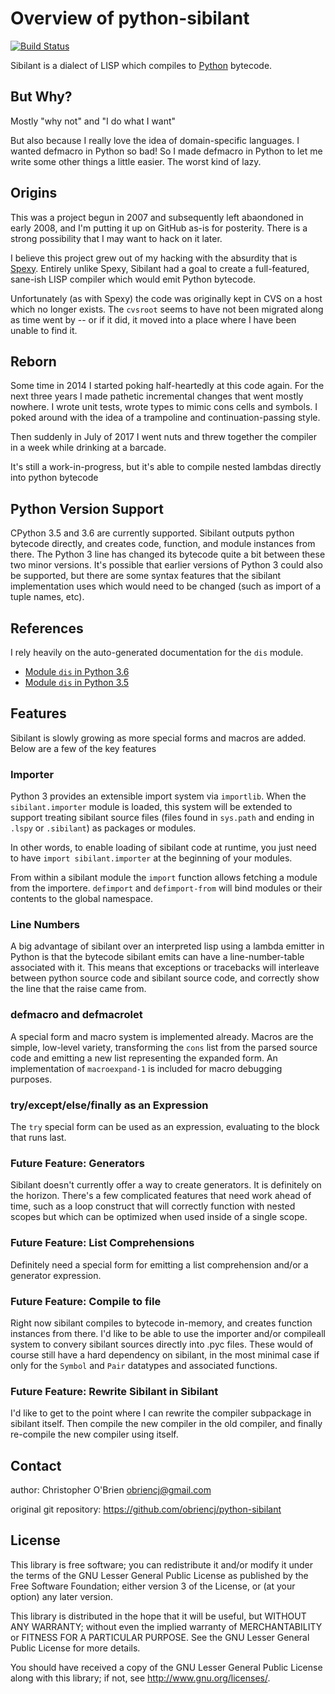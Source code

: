 # Overview of python-sibilant

[![Build Status](https://travis-ci.org/obriencj/python-sibilant.svg?branch=master)](https://travis-ci.org/obriencj/python-sibilant)

Sibilant is a dialect of LISP which compiles to [Python] bytecode.


## But Why?

Mostly "why not" and "I do what I want"

But also because I really love the idea of domain-specific languages.
I wanted defmacro in Python so bad! So I made defmacro in Python to
let me write some other things a little easier. The worst kind of
lazy.


## Origins

This was a project begun in 2007 and subsequently left abaondoned in
early 2008, and I'm putting it up on GitHub as-is for posterity.
There is a strong possibility that I may want to hack on it later.

I believe this project grew out of my hacking with the absurdity that
is [Spexy]. Entirely unlike Spexy, Sibilant had a goal to create a
full-featured, sane-ish LISP compiler which would emit Python bytecode.

Unfortunately (as with Spexy) the code was originally kept in CVS on a
host which no longer exists. The `cvsroot` seems to have not been
migrated along as time went by -- or if it did, it moved into a place
where I have been unable to find it.

[Python]: http://python.org/

[Spexy]: https://github.com/obriencj/python-spexy
"A hackish, LISP-like preprocessor for Python"


## Reborn

Some time in 2014 I started poking half-heartedly at this code
again. For the next three years I made pathetic incremental changes
that went mostly nowhere. I wrote unit tests, wrote types to mimic
cons cells and symbols. I poked around with the idea of a trampoline
and continuation-passing style.

Then suddenly in July of 2017 I went nuts and threw together the
compiler in a week while drinking at a barcade.

It's still a work-in-progress, but it's able to compile nested lambdas
directly into python bytecode


## Python Version Support

CPython 3.5 and 3.6 are currently supported. Sibilant outputs python
bytecode directly, and creates code, function, and module instances
from there. The Python 3 line has changed its bytecode quite a bit
between these two minor versions. It's possible that earlier versions
of Python 3 could also be supported, but there are some syntax
features that the sibilant implementation uses which would need to be
changed (such as import of a tuple names, etc).


## References

I rely heavily on the auto-generated documentation for the `dis`
module.

* [Module `dis` in Python 3.6](https://docs.python.org/3.6/library/dis.html)
* [Module `dis` in Python 3.5](https://docs.python.org/3.5/library/dis.html)


## Features

Sibilant is slowly growing as more special forms and macros are
added. Below are a few of the key features


### Importer

Python 3 provides an extensible import system via `importlib`. When
the `sibilant.importer` module is loaded, this system will be extended
to support treating sibilant source files (files found in `sys.path`
and ending in `.lspy` or `.sibilant`) as packages or modules.

In other words, to enable loading of sibilant code at runtime, you
just need to have `import sibilant.importer` at the beginning of your
modules.

From within a sibilant module the `import` function allows fetching a
module from the importere. `defimport` and `defimport-from` will bind
modules or their contents to the global namespace.


### Line Numbers

A big advantage of sibilant over an interpreted lisp using a lambda
emitter in Python is that the bytecode sibilant emits can have a
line-number-table associated with it. This means that exceptions or
tracebacks will interleave between python source code and sibilant
source code, and correctly show the line that the raise came from.


### defmacro and defmacrolet

A special form and macro system is implemented already. Macros are the
simple, low-level variety, transforming the `cons` list from the
parsed source code and emitting a new list representing the expanded
form. An implementation of `macroexpand-1` is included for macro
debugging purposes.


### try/except/else/finally as an Expression

The `try` special form can be used as an expression, evaluating to the
block that runs last.


### Future Feature: Generators

Sibilant doesn't currently offer a way to create generators. It is
definitely on the horizon. There's a few complicated features that
need work ahead of time, such as a loop construct that will correctly
function with nested scopes but which can be optimized when used
inside of a single scope.


### Future Feature: List Comprehensions

Definitely need a special form for emitting a list comprehension
and/or a generator expression.


### Future Feature: Compile to file

Right now sibilant compiles to bytecode in-memory, and creates
function instances from there. I'd like to be able to use the importer
and/or compileall system to convery sibilant sources directly into
.pyc files. These would of course still have a hard dependency on
sibilant, in the most minimal case if only for the `Symbol` and `Pair`
datatypes and associated functions.


### Future Feature: Rewrite Sibilant in Sibilant

I'd like to get to the point where I can rewrite the compiler
subpackage in sibilant itself. Then compile the new compiler in the
old compiler, and finally re-compile the new compiler using itself.


## Contact

author: Christopher O'Brien  <obriencj@gmail.com>

original git repository: <https://github.com/obriencj/python-sibilant>


## License

This library is free software; you can redistribute it and/or modify
it under the terms of the GNU Lesser General Public License as
published by the Free Software Foundation; either version 3 of the
License, or (at your option) any later version.

This library is distributed in the hope that it will be useful, but
WITHOUT ANY WARRANTY; without even the implied warranty of
MERCHANTABILITY or FITNESS FOR A PARTICULAR PURPOSE.  See the GNU
Lesser General Public License for more details.

You should have received a copy of the GNU Lesser General Public
License along with this library; if not, see
<http://www.gnu.org/licenses/>.
